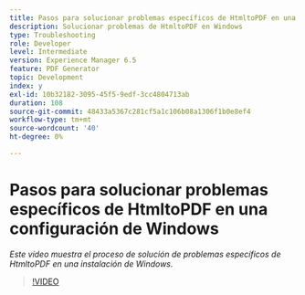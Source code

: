 ```yaml
---
title: Pasos para solucionar problemas específicos de HtmltoPDF en una configuración de Windows
description: Solucionar problemas de HtmltoPDF en Windows
type: Troubleshooting
role: Developer
level: Intermediate
version: Experience Manager 6.5
feature: PDF Generator
topic: Development
index: y
exl-id: 10b32182-3095-45f5-9edf-3cc4804713ab
duration: 108
source-git-commit: 48433a5367c281cf5a1c106b08a1306f1b0e8ef4
workflow-type: tm+mt
source-wordcount: '40'
ht-degree: 0%

---
```


# Pasos para solucionar problemas específicos de HtmltoPDF en una configuración de Windows

*Este vídeo muestra el proceso de solución de problemas específicos de HtmltoPDF en una instalación de Windows.*

>[!VIDEO](https://video.tv.adobe.com/v/335545?quality=12&learn=on)
